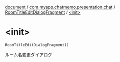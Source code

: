 [document](../../index.md) / [com.myapp.chatmemo.presentation.chat](../index.md) / [RoomTitleEditDialogFragment](index.md) / [&lt;init&gt;](./-init-.md)

# &lt;init&gt;

`RoomTitleEditDialogFragment()`

ルーム名変更ダイアログ

